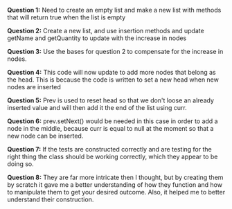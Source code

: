 **Question 1:** Need to create an empty list and make a new list with methods that will 
return true when the list is empty

**Question 2:** Create a new list, and use insertion methods and update getName and 
getQuantity to update with the increase in nodes


**Question 3:** Use the bases for question 2 to compensate for the increase in nodes. 


**Question 4:** This code will now update to add more nodes that belong as the head. This
is because the code is written to set a new head when new nodes are inserted


**Question 5:** Prev is used to reset head so that we don't loose an already inserted value
and will then add it the end of the list using curr. 


**Question 6:** prev.setNext() would be needed in this case in order to add a node in the 
middle, because curr is equal to null at the moment so that a new node can be inserted.


**Question 7:** If the tests are constructed correctly and are testing for the right thing
the class should be working correctly, which they appear to be doing so. 


**Question 8:** They are far more intricate then I thought, but by creating them by scratch 
it gave me a better understanding of how they function and how to manipulate them to get your 
desired outcome. Also, it helped me to better understand their construction. 
